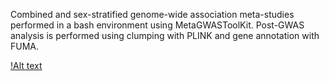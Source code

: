 Combined and sex-stratified genome-wide association meta-studies performed in a bash environment using  MetaGWASToolKit. Post-GWAS analysis is performed using clumping with PLINK and gene annotation with FUMA.
<br>

[!Alt text](https://github.com/xEmz/Avans-files/blob/9d52a2af6d63e27dfbadc65b587d69f7eccc266c/cIMT-meta.drawio.png)

</br>
